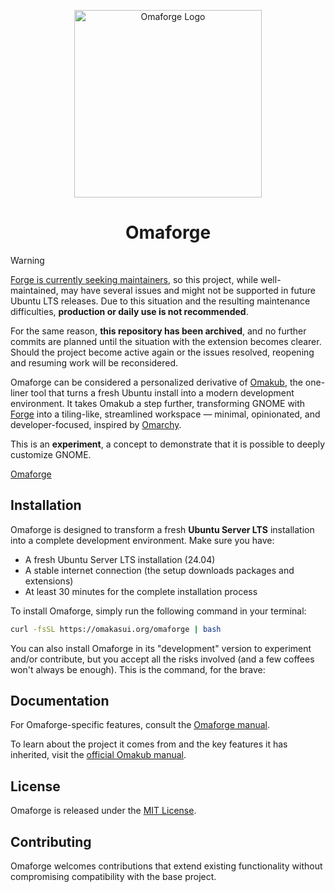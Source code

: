 <p align="center">
  <img src="https://omakasui.org/assets/images/omaforge-logo.png" alt="Omaforge Logo" height="300" width="300" />
</p>

<h1 align="center">Omaforge</h1>

> [!WARNING]
>
> [Forge is currently seeking maintainers](https://github.com/forge-ext/forge?tab=readme-ov-file#forge-needs-a-new-maintainer), so this project, while well-maintained, may have several issues and might not be supported in future Ubuntu LTS releases. Due to this situation and the resulting maintenance difficulties, **production or daily use is not recommended**.
>
>For the same reason, **this repository has been archived**, and no further commits are planned until the situation with the extension becomes clearer. Should the project become active again or the issues resolved, reopening and resuming work will be reconsidered.

Omaforge can be considered a personalized derivative of [Omakub](https://omakub.org), the one-liner tool that turns a fresh Ubuntu install into a modern development environment. It takes Omakub a step further, transforming GNOME with [Forge](https://github.com/forge-ext/forge) into a tiling-like, streamlined workspace — minimal, opinionated, and developer-focused, inspired by [Omarchy](https://omarchy.org).

This is an **experiment**, a concept to demonstrate that it is possible to deeply customize GNOME.

[Omaforge](https://github.com/user-attachments/assets/d3eaf4d6-bb14-4553-8250-29bd90c3d8cc)

## Installation

Omaforge is designed to transform a fresh **Ubuntu Server LTS** installation into a complete development environment. Make sure you have:

- A fresh Ubuntu Server LTS installation (24.04)
- A stable internet connection (the setup downloads packages and extensions)
- At least 30 minutes for the complete installation process

To install Omaforge, simply run the following command in your terminal:

```bash
curl -fsSL https://omakasui.org/omaforge | bash
```

You can also install Omaforge in its "development" version to experiment and/or contribute, but you accept all the risks involved (and a few coffees won't always be enough). This is the command, for the brave:

## Documentation

For Omaforge-specific features, consult the [Omaforge manual](https://manuals.omakasui.org/omaforge).

To learn about the project it comes from and the key features it has inherited, visit the [official Omakub manual](https://manuals.omamix.org/1/read).

## License

Omaforge is released under the [MIT License](https://opensource.org/licenses/MIT).

## Contributing

Omaforge welcomes contributions that extend existing functionality without compromising compatibility with the base project.
